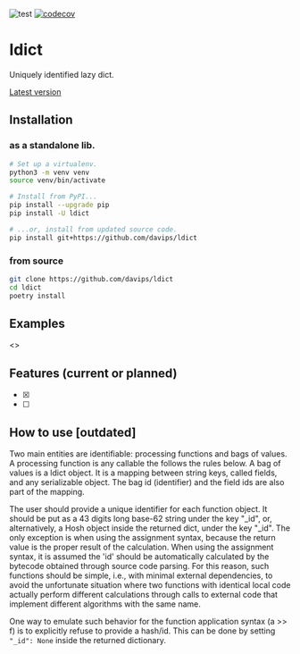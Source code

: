 ![test](https://github.com/davips/ldict/workflows/test/badge.svg)
[![codecov](https://codecov.io/gh/davips/ldict/branch/main/graph/badge.svg)](https://codecov.io/gh/davips/ldict)

# ldict
Uniquely identified lazy dict.

[Latest version](https://github.com/davips/ldict)

## Installation
### as a standalone lib.
```bash
# Set up a virtualenv. 
python3 -m venv venv
source venv/bin/activate

# Install from PyPI...
pip install --upgrade pip
pip install -U ldict

# ...or, install from updated source code.
pip install git+https://github.com/davips/ldict
```

### from source
```bash
git clone https://github.com/davips/ldict
cd ldict
poetry install
```

## Examples
<<merging>>

## Features (current or planned)
* [x] 
* [ ] 

## How to use [outdated]
Two main entities are identifiable: processing functions and bags of values.
A processing function is any callable the follows the rules below.
A bag of values is a ldict object. It is a mapping between string keys, called fields,
and any serializable object.
The bag id (identifier) and the field ids are also part of the mapping.  

The user should provide a unique identifier for each function object.
It should be put as a 43 digits long base-62 string under the key "_id", or, 
alternatively, a Hosh object inside the returned dict, under the key "_id".
The only exception is when using the assignment syntax, 
because the return value is the proper result of the calculation.
When using the assignment syntax, it is assumed the 'id' should be automatically 
calculated by the bytecode obtained through source code parsing.
For this reason, such functions should be simple, i.e., 
with minimal external dependencies, to avoid the unfortunate situation where two
functions with identical local code actually perform different calculations through
calls to external code that implement different algorithms with the same name.

One way to emulate such behavior for the function application syntax (a >> f) is to
explicitly refuse to provide a hash/id.
This can be done by setting `"_id": None` inside the returned dictionary.
